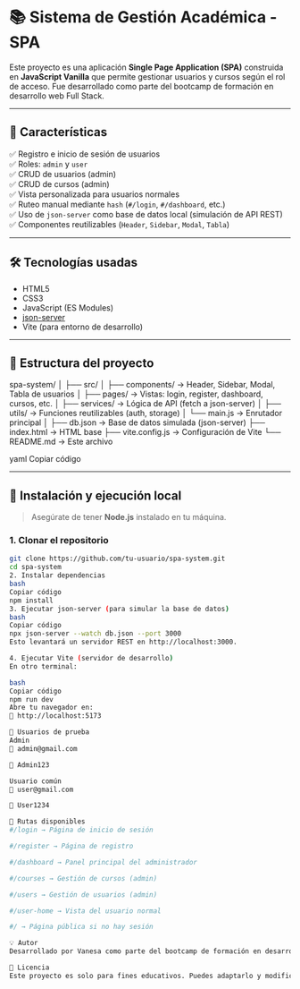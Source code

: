 # 📚 Sistema de Gestión Académica - SPA

Este proyecto es una aplicación **Single Page Application (SPA)** construida en **JavaScript Vanilla** que permite gestionar usuarios y cursos según el rol de acceso. Fue desarrollado como parte del bootcamp de formación en desarrollo web Full Stack.

---

## 🧩 Características

✅ Registro e inicio de sesión de usuarios  
✅ Roles: `admin` y `user`  
✅ CRUD de usuarios (admin)  
✅ CRUD de cursos (admin)  
✅ Vista personalizada para usuarios normales  
✅ Ruteo manual mediante `hash` (`#/login`, `#/dashboard`, etc.)  
✅ Uso de `json-server` como base de datos local (simulación de API REST)  
✅ Componentes reutilizables (`Header`, `Sidebar`, `Modal`, `Tabla`)

---

## 🛠️ Tecnologías usadas

- HTML5
- CSS3
- JavaScript (ES Modules)
- [json-server](https://github.com/typicode/json-server)
- Vite (para entorno de desarrollo)

---

## 📁 Estructura del proyecto

spa-system/
│
├── src/
│ ├── components/ → Header, Sidebar, Modal, Tabla de usuarios
│ ├── pages/ → Vistas: login, register, dashboard, cursos, etc.
│ ├── services/ → Lógica de API (fetch a json-server)
│ ├── utils/ → Funciones reutilizables (auth, storage)
│ └── main.js → Enrutador principal
│
├── db.json → Base de datos simulada (json-server)
├── index.html → HTML base
├── vite.config.js → Configuración de Vite
└── README.md → Este archivo

yaml
Copiar código

---

## 🚀 Instalación y ejecución local

> Asegúrate de tener **Node.js** instalado en tu máquina.

### 1. Clonar el repositorio

```bash
git clone https://github.com/tu-usuario/spa-system.git
cd spa-system
2. Instalar dependencias
bash
Copiar código
npm install
3. Ejecutar json-server (para simular la base de datos)
bash
Copiar código
npx json-server --watch db.json --port 3000
Esto levantará un servidor REST en http://localhost:3000.

4. Ejecutar Vite (servidor de desarrollo)
En otro terminal:

bash
Copiar código
npm run dev
Abre tu navegador en:
📍 http://localhost:5173

👤 Usuarios de prueba
Admin
📧 admin@gmail.com

🔑 Admin123

Usuario común
📧 user@gmail.com

🔑 User1234

📌 Rutas disponibles
#/login → Página de inicio de sesión

#/register → Página de registro

#/dashboard → Panel principal del administrador

#/courses → Gestión de cursos (admin)

#/users → Gestión de usuarios (admin)

#/user-home → Vista del usuario normal

#/ → Página pública si no hay sesión

💡 Autor
Desarrollado por Vanesa como parte del bootcamp de formación en desarrollo web Full Stack en Riwi 🚀.

📝 Licencia
Este proyecto es solo para fines educativos. Puedes adaptarlo y modificarlo libremente.